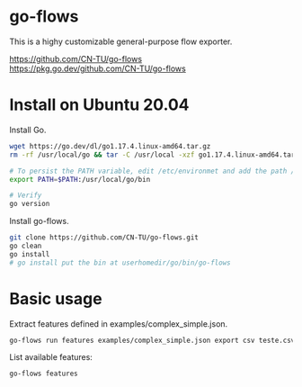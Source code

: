 # go-flows
This is a highy customizable general-purpose flow exporter.

https://github.com/CN-TU/go-flows  
https://pkg.go.dev/github.com/CN-TU/go-flows

# Install on Ubuntu 20.04

Install Go.
```bash
wget https://go.dev/dl/go1.17.4.linux-amd64.tar.gz
rm -rf /usr/local/go && tar -C /usr/local -xzf go1.17.4.linux-amd64.tar.gz

# To persist the PATH variable, edit /etc/environmet and add the path /usr/local/go/bin.  
export PATH=$PATH:/usr/local/go/bin

# Verify
go version
```

Install go-flows.
```bash
git clone https://github.com/CN-TU/go-flows.git
go clean
go install
# go install put the bin at userhomedir/go/bin/go-flows
```
# Basic usage

Extract features defined in examples/complex_simple.json.
```bash
go-flows run features examples/complex_simple.json export csv teste.csv source libpcap teste.pcap
```
List available features:
```bash
go-flows features
```

